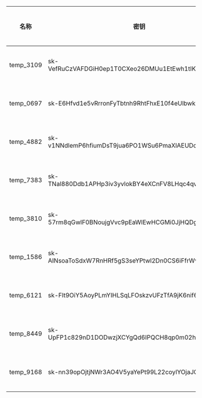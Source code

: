 | 名称 | 密钥 | 状态 | 已用额度 | 剩余额度 | 创建时间 | 过期时间 |
|------|------|------|----------|----------|----------|----------|
| temp_3109 | sk-VefRuCzVAFDGiH0ep1T0CXeo26DMUu1EtEwh1tIKqd8B7rvR | 已启用 | $0.00 | 无限制 | 2025-03-26 00:09:51 | 永不过期 |
| temp_0697 | sk-E6Hfvd1e5vRrronFyTbtnh9RhtFhxE10f4eUlbwkZWI5cvaX | 已启用 | $0.00 | 无限制 | 2025-03-26 00:10:18 | 永不过期 |
| temp_4882 | sk-v1NNdlemP6hfiumDsT9jua6PO1WSu6PmaXlAEUDqtaV7OWSR | 已启用 | $0.00 | 无限制 | 2025-03-26 00:10:03 | 永不过期 |
| temp_7383 | sk-TNal880Ddb1APHp3iv3yvlokBY4eXCnFV8LHqc4qvOAO8BhY | 已启用 | $0.00 | 无限制 | 2025-03-26 00:10:32 | 永不过期 |
| temp_3810 | sk-57rm8qGwlF0BNoujgVvc9pEaWlEwHCGMi0JjHQDgSf2Cdwsi | 已启用 | $0.00 | 无限制 | 2025-03-26 00:11:16 | 永不过期 |
| temp_1586 | sk-AINsoaToSdxW7RnHRf5gS3seYPtwl2Dn0CS6iFfrWv4GSFcy | 已启用 | $0.00 | 无限制 | 2025-03-26 00:11:30 | 永不过期 |
| temp_6121 | sk-Flt9OiY5AoyPLmYIHLSqLFOskzvUFzTfA9jK6nif6KYSxnHM | 已启用 | $0.00 | 无限制 | 2025-03-26 00:11:44 | 永不过期 |
| temp_8449 | sk-UpFP1c829nD1DODwzjXCYgQd6IPQCH8qp0m02hotfc13dVOT | 已启用 | $0.00 | 无限制 | 2025-03-26 00:14:50 | 永不过期 |
| temp_9168 | sk-nn39opOjtjNWr3AO4V5yaYePt99L22coylYOjaJGFysSKoot | 已启用 | $0.00 | 无限制 | 2025-03-26 00:15:09 | 永不过期 |
